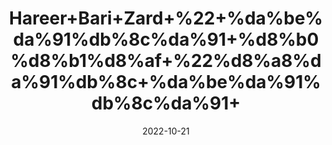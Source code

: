 ---
title: 'Hareer+Bari+Zard+%22+%da%be%da%91%db%8c%da%91+%d8%b0%d8%b1%d8%af+%22%d8%a8%da%91%db%8c+%da%be%da%91%db%8c%da%91+'
date: '2022-10-21' 
metatag: '' 
inventory: '0' 
draft: false 
# meta description 
shortDescripton: 'Green+Big++halila%22+It+improves+metabolism+and+helps+the+body+lose+weight+by+lowering+Low-Density+Lipoproteins+accumulation+in+the+body'
description: 'Herbs+%d8%ac%da%91%db%8c+%d8%a8%d9%88%d9%b9%db%8c'
longdescription: ''
featured: True
# product Price
price: '50.0'
# Product Short Description
shortDescription: 'Green+Big++halila%22+It+improves+metabolism+and+helps+the+body+lose+weight+by+lowering+Low-Density+Lipoproteins+accumulation+in+the+body'
productID: '3FA837F0-1427-ED11-9968-005056B3A416'
type: 'products'
category: 'Herbs+%d8%ac%da%91%db%8c+%d8%a8%d9%88%d9%b9%db%8c' 
thumnailproduct: 'https://eraconnect.blob.core.windows.net/product-images/aminsaddiquidawakhana/3FA837F0-1427-ED11-9968-005056B3A416.webp' 
images:
  - image: 'https://eraconnect.blob.core.windows.net/product-images/aminsaddiquidawakhana/3FA837F0-1427-ED11-9968-005056B3A416.webp'  
Variants:
---
